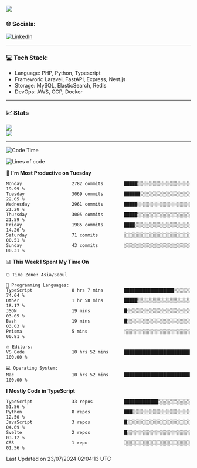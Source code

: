 <!--[![](https://visitcount.itsvg.in/api?id=jin-wk&icon=7&color=12)](https://visitcount.itsvg.in)-->
<!--[![Hits](https://hits.seeyoufarm.com/api/count/incr/badge.svg?url=https%3A%2F%2Fgithub.com%2Fjin-wk&count_bg=%235F625C&title_bg=%23555555&icon=github.svg&icon_color=%23E7E7E7&title=Hits&edge_flat=false)](https://hits.seeyoufarm.com)-->
![](https://komarev.com/ghpvc/?username=jin-wk&color=lightgrey&style=for-the-badge)

### 🌐 Socials:
[![LinkedIn](https://img.shields.io/badge/LinkedIn-%230077B5.svg?logo=linkedin&logoColor=white)](https://linkedin.com/in/jinwook-lee-242625241) 

---

### 💻 Tech Stack:
  - Language: PHP, Python, Typescript
  - Framework: Laravel, FastAPI, Express, Nest.js
  - Storage: MySQL, ElasticSearch, Redis
  - DevOps: AWS, GCP, Docker

---

### 📈 Stats
![](https://github-readme-stats.vercel.app/api?username=jin-wk&theme=dark&hide_border=true&include_all_commits=true&count_private=true)<br/>
![](https://github-readme-streak-stats.herokuapp.com/?user=jin-wk&theme=dark&hide_border=true)<br/>

---

<!--START_SECTION:waka-->
![Code Time](http://img.shields.io/badge/Code%20Time-1%2C580%20hrs%205%20mins-blue)

![Lines of code](https://img.shields.io/badge/From%20Hello%20World%20I%27ve%20Written-3.8%20million%20lines%20of%20code-blue)

📅 **I'm Most Productive on Tuesday** 

```text
Monday                   2782 commits        █████░░░░░░░░░░░░░░░░░░░░   19.99 % 
Tuesday                  3069 commits        ██████░░░░░░░░░░░░░░░░░░░   22.05 % 
Wednesday                2961 commits        █████░░░░░░░░░░░░░░░░░░░░   21.28 % 
Thursday                 3005 commits        █████░░░░░░░░░░░░░░░░░░░░   21.59 % 
Friday                   1985 commits        ████░░░░░░░░░░░░░░░░░░░░░   14.26 % 
Saturday                 71 commits          ░░░░░░░░░░░░░░░░░░░░░░░░░   00.51 % 
Sunday                   43 commits          ░░░░░░░░░░░░░░░░░░░░░░░░░   00.31 % 
```


📊 **This Week I Spent My Time On** 

```text
🕑︎ Time Zone: Asia/Seoul

💬 Programming Languages: 
TypeScript               8 hrs 7 mins        ███████████████████░░░░░░   74.64 % 
Other                    1 hr 58 mins        █████░░░░░░░░░░░░░░░░░░░░   18.17 % 
JSON                     19 mins             █░░░░░░░░░░░░░░░░░░░░░░░░   03.05 % 
Bash                     19 mins             █░░░░░░░░░░░░░░░░░░░░░░░░   03.03 % 
Prisma                   5 mins              ░░░░░░░░░░░░░░░░░░░░░░░░░   00.81 % 

🔥 Editors: 
VS Code                  10 hrs 52 mins      █████████████████████████   100.00 % 

💻 Operating System: 
Mac                      10 hrs 52 mins      █████████████████████████   100.00 % 
```

**I Mostly Code in TypeScript** 

```text
TypeScript               33 repos            █████████████░░░░░░░░░░░░   51.56 % 
Python                   8 repos             ███░░░░░░░░░░░░░░░░░░░░░░   12.50 % 
JavaScript               3 repos             █░░░░░░░░░░░░░░░░░░░░░░░░   04.69 % 
Svelte                   2 repos             █░░░░░░░░░░░░░░░░░░░░░░░░   03.12 % 
CSS                      1 repo              ░░░░░░░░░░░░░░░░░░░░░░░░░   01.56 % 
```




 Last Updated on 23/07/2024 02:04:13 UTC
<!--END_SECTION:waka-->
